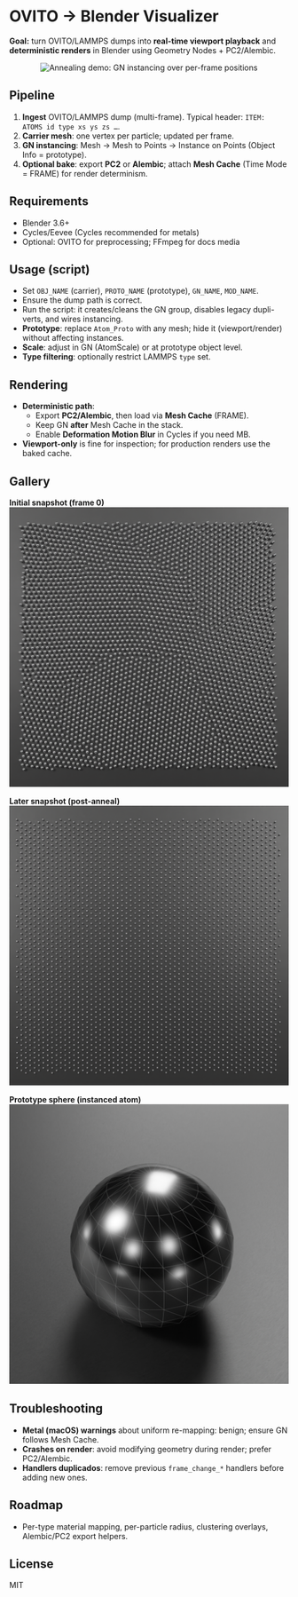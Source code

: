 # OVITO → Blender Visualizer

**Goal:** turn OVITO/LAMMPS dumps into **real-time viewport playback** and **deterministic renders** in Blender using Geometry Nodes + PC2/Alembic.

<p align="center">
  <img src="../../docs/media/recocido_480.gif" alt="Annealing demo: GN instancing over per-frame positions" width="480"/>
</p>

## Pipeline
1. **Ingest** OVITO/LAMMPS dump (multi-frame). Typical header: `ITEM: ATOMS id type xs ys zs …`.
2. **Carrier mesh**: one vertex per particle; updated per frame.
3. **GN instancing**: Mesh → Mesh to Points → Instance on Points (Object Info = prototype).
4. **Optional bake**: export **PC2** or **Alembic**; attach **Mesh Cache** (Time Mode = FRAME) for render determinism.

## Requirements
- Blender 3.6+  
- Cycles/Eevee (Cycles recommended for metals)  
- Optional: OVITO for preprocessing; FFmpeg for docs media

## Usage (script)
- Set `OBJ_NAME` (carrier), `PROTO_NAME` (prototype), `GN_NAME`, `MOD_NAME`.  
- Ensure the dump path is correct.  
- Run the script: it creates/cleans the GN group, disables legacy dupli-verts, and wires instancing.  
- **Prototype**: replace `Atom_Proto` with any mesh; hide it (viewport/render) without affecting instances.  
- **Scale**: adjust in GN (AtomScale) or at prototype object level.  
- **Type filtering**: optionally restrict LAMMPS `type` set.

## Rendering
- **Deterministic path**:
  - Export **PC2/Alembic**, then load via **Mesh Cache** (FRAME).  
  - Keep GN **after** Mesh Cache in the stack.  
  - Enable **Deformation Motion Blur** in Cycles if you need MB.  
- **Viewport-only** is fine for inspection; for production renders use the baked cache.

## Gallery
**Initial snapshot (frame 0)**  
![atoms1](../../docs/media/atoms1.png)

**Later snapshot (post-anneal)**  
![atoms2](../../docs/media/atoms2.png)

**Prototype sphere (instanced atom)**  
![atoms3](../../docs/media/atoms3.png)

## Troubleshooting
- **Metal (macOS) warnings** about uniform re-mapping: benign; ensure GN follows Mesh Cache.  
- **Crashes on render**: avoid modifying geometry during render; prefer PC2/Alembic.  
- **Handlers duplicados**: remove previous `frame_change_*` handlers before adding new ones.

## Roadmap
- Per-type material mapping, per-particle radius, clustering overlays, Alembic/PC2 export helpers.

## License
MIT
